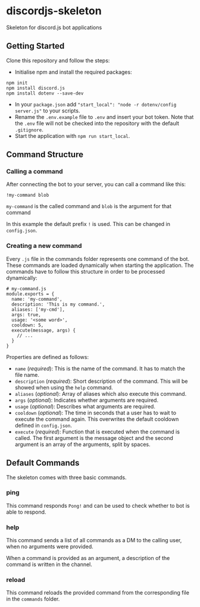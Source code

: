 # discordjs-skeleton
Skeleton for discord.js bot applications

## Getting Started

Clone this repository and follow the steps:
* Initialise npm and install the required packages:
```
npm init
npm install discord.js
npm install dotenv --save-dev
```
* In your `package.json` add `"start_local": "node -r dotenv/config server.js"` to your scripts.
* Rename the `.env.example` file to `.env` and insert your bot token.
  Note that the `.env` file will not be checked into the repository with the default `.gitignore`.
* Start the application with `npm run start_local`.


## Command Structure

### Calling a command

After connecting the bot to your server, you can call a command like this:

```
!my-command blob

```
`my-command` is the called command and `blob` is the argument for that command

In this example the default prefix `!` is used. This can be changed in `config.json`.

### Creating a new command

Every `.js` file in the commands folder represents one command of the bot.
These commands are loaded dynamically when starting the application.
The commands have to follow this structure in order to be processed dynamically:
```
# my-command.js
module.exports = {
  name: 'my-command',
  description: 'This is my command.',
  aliases: ['my-cmd'],
  args: true,
  usage: '<some word>',
  cooldown: 5,
  execute(message, args) {
    // ...
  }
}
```
Properties are defined as follows:
* `name` (*required*): This is the name of the command. It has to match the file name.
* `description` (*required*): Short description of the command. This will be showed when using the `help` command.
* `aliases` (*optional*): Array of aliases which also execute this command.
* `args` (*optional*): Indicates whether arguments are required.
* `usage` (*optional*): Describes what arguments are required.
* `cooldown` (*optional*): The time in seconds that a user has to wait to execute the command again.
  This overwrites the default cooldown defined in `config.json`.
* `execute` (*required*): Function that is executed when the command is called. The first argument is the message object
  and the second argument is an array of the arguments, split by spaces.
  
## Default Commands

The skeleton comes with three basic commands.

### ping

This command responds `Pong!` and can be used to check whether to bot is able to respond.

### help

This command sends a list of all commands as a DM to the calling user, when no arguments were provided.

When a command is provided as an argument, a description of the command is written in the channel.

### reload

This command reloads the provided command from the corresponding file in the `commands` folder.
